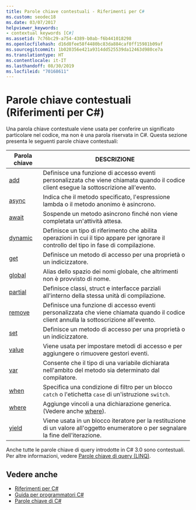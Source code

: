 ```yaml
---
title: Parole chiave contestuali - Riferimenti per C#
ms.custom: seodec18
ms.date: 03/07/2017
helpviewer_keywords:
- contextual keywords [C#]
ms.assetid: 7c76bc29-a754-4389-b0ab-f6b441018298
ms.openlocfilehash: d16d8fee58f4480bc83da884caf0ff15981b09af
ms.sourcegitcommit: 1b020356e421a9314dd525539da12463d980ce7a
ms.translationtype: HT
ms.contentlocale: it-IT
ms.lasthandoff: 08/30/2019
ms.locfileid: "70168611"
---
```

# <a name="contextual-keywords-c-reference"></a>Parole chiave contestuali (Riferimenti per C#)

Una parola chiave contestuale viene usata per conferire un significato particolare nel codice, ma non è una parola riservata in C#. Questa sezione presenta le seguenti parole chiave contestuali:  
  
|Parola chiave|DESCRIZIONE|  
|-------------|-----------------|  
|[add](./add.md)|Definisce una funzione di accesso eventi personalizzata che viene chiamata quando il codice client esegue la sottoscrizione all'evento.|  
|[async](./async.md)|Indica che il metodo specificato, l'espressione lambda o il metodo anonimo è asincrono.|  
|[await](../operators/await.md)|Sospende un metodo asincrono finché non viene completata un'attività attesa.|  
|[dynamic](./dynamic.md)|Definisce un tipo di riferimento che abilita operazioni in cui il tipo appare per ignorare il controllo del tipo in fase di compilazione.|  
|[get](./get.md)|Definisce un metodo di accesso per una proprietà o un indicizzatore.|  
|[global](../operators/namespace-alias-qualifier.md)|Alias dello spazio dei nomi globale, che altrimenti non è provvisto di nome.|  
|[partial](./partial-type.md)|Definisce classi, struct e interfacce parziali all'interno della stessa unità di compilazione.|  
|[remove](./remove.md)|Definisce una funzione di accesso eventi personalizzata che viene chiamata quando il codice client annulla la sottoscrizione all'evento.|  
|[set](./set.md)|Definisce un metodo di accesso per una proprietà o un indicizzatore.|  
|[value](./value.md)|Viene usata per impostare metodi di accesso e per aggiungere o rimuovere gestori eventi.|  
|[var](./var.md)|Consente che il tipo di una variabile dichiarata nell'ambito del metodo sia determinato dal compilatore.|  
|[when](when.md)|Specifica una condizione di filtro per un blocco `catch` o l'etichetta `case` di un'istruzione `switch`.|
|[where](./where-generic-type-constraint.md)|Aggiunge vincoli a una dichiarazione generica. (Vedere anche [where](./where-clause.md)).|  
|[yield](./yield.md)|Viene usata in un blocco iteratore per la restituzione di un valore all'oggetto enumeratore o per segnalare la fine dell'iterazione.|  
  
 Anche tutte le parole chiave di query introdotte in C# 3.0 sono contestuali. Per altre informazioni, vedere [Parole chiave di query (LINQ)](./query-keywords.md).  
  
## <a name="see-also"></a>Vedere anche

- [Riferimenti per C#](../index.md)
- [Guida per programmatori C#](../../programming-guide/index.md)
- [Parole chiave di C#](./index.md)

